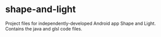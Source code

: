 # shape-and-light
Project files for independently-developed Android app Shape and Light.
Contains the java and glsl code files.
